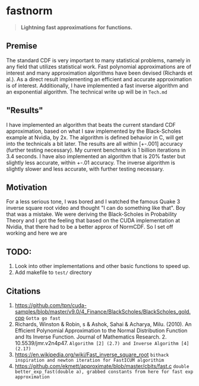 # **fastnorm**
>**Lightning fast approximations for functions.**

## **Premise**
The standard CDF is very important to many statistical problems, namely in any field that utilizes statistical work. Fast polynomial approximations are of interest and many approximation algorithms have been devised (Richards et al.). As a direct result implementing an efficient and accurate approximation is of interest. Additionally, I have implemented a fast inverse algorithm and an exponential algorithm. The technical write up will be in  `Tech.md`

## **"Results"**
I have implemented an algorithm that beats the current standard CDF approximation, based on what I saw implemented by the Black-Scholes example at Nvidia, by 2x. The algorithm is defined behavior in C, will get into the technicals a bit later. The results are all within [+-.001] accuracy (further testing necessary). My current benchmark is 1 billion iterations in 3.4 seconds. I have also implemented an algorithm that is 20% faster but slightly less accurate, within +-.01 accuracy. The inverse algorithm is slightly slower and less accurate, with further testing necessary.


## **Motivation**
For a less serious tone, I was bored and I watched the famous Quake 3 inverse square root video and thought "I can do something like that". Boy that was a mistake. We were deriving the Black-Scholes in Probability Theory and I got the feeling that based on the CUDA implementation at Nvidia, that there had to be a better approx of NormCDF. So I set off working and here we are
## TODO:
1. Look into other implementations and other basic functions to speed up.
2. Add makefile to `test/` directory

## **Citations**
1. https://github.com/tpn/cuda-samples/blob/master/v9.0/4_Finance/BlackScholes/BlackScholes_gold.cpp   `Gotta go fast`
2. Richards, Winston & Robin, s & Ashok, Sahai & Acharya, Milu. (2010). An Efficient Polynomial Approximation to the Normal Distribution Function and Its Inverse Function. Journal of Mathematics Research. 2. 10.5539/jmr.v2n4p47. `Algorithm [2] (2.7) and Inverse Algorithm [4] (2.17)`
3. https://en.wikipedia.org/wiki/Fast_inverse_square_root 
 `bithack inspiration and newton iteration for FastICUM algorithim`
4. https://github.com/ekmett/approximate/blob/master/cbits/fast.c `double better_exp_fast(double a), grabbed constants from here for fast exp approximation`